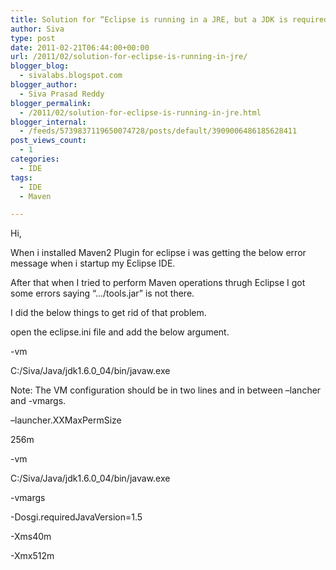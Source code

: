 ```yaml
---
title: Solution for “Eclipse is running in a JRE, but a JDK is required” problem
author: Siva
type: post
date: 2011-02-21T06:44:00+00:00
url: /2011/02/solution-for-eclipse-is-running-in-jre/
blogger_blog:
  - sivalabs.blogspot.com
blogger_author:
  - Siva Prasad Reddy
blogger_permalink:
  - /2011/02/solution-for-eclipse-is-running-in-jre.html
blogger_internal:
  - /feeds/5739837119650074728/posts/default/3909006486185628411
post_views_count:
  - 1
categories:
  - IDE
tags:
  - IDE
  - Maven

---
```

Hi,
  
When i installed Maven2 Plugin for eclipse i was getting the below error message when i startup my Eclipse IDE.
  
After that when I tried to perform Maven operations thrugh Eclipse I got some errors saying &#8220;&#8230;/tools.jar&#8221; is not there.

I did the below things to get rid of that problem.

open the eclipse.ini file and add the below argument.
  
-vm
  
C:/Siva/Java/jdk1.6.0_04/bin/javaw.exe

Note: The VM configuration should be in two lines and in between &#8211;lancher and -vmargs.
  
&#8211;launcher.XXMaxPermSize
  
256m
  
-vm
  
C:/Siva/Java/jdk1.6.0_04/bin/javaw.exe
  
-vmargs
  
-Dosgi.requiredJavaVersion=1.5
  
-Xms40m
  
-Xmx512m